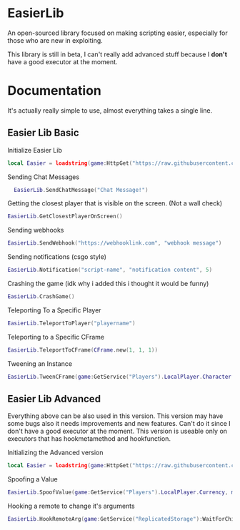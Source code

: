 # EasierLib
An open-sourced library focused on making scripting easier, especially for those who are new in exploiting.

This library is still in beta, I can't really add advanced stuff because I **don't** have a good executor at the moment.

# Documentation
It's actually really simple to use, almost everything takes a single line.

## Easier Lib Basic

Initialize Easier Lib
```lua
local Easier = loadstring(game:HttpGet("https://raw.githubusercontent.com/laeraz/EasierLib/refs/heads/main/EasierLibBasic.lua"))()
```

Sending Chat Messages
```lua
  EasierLib.SendChatMessage("Chat Message!")
```

Getting the closest player that is visible on the screen. (Not a wall check)
```lua
EasierLib.GetClosestPlayerOnScreen()
```

Sending webhooks 
```lua
EasierLib.SendWebhook("https://webhooklink.com", "webhook message")
```

Sending notifications (csgo style)
```lua
EasierLib.Notification("script-name", "notification content", 5)
```

Crashing the game (idk why i added this i thought it would be funny)
```lua
EasierLib.CrashGame()
```

Teleporting To a Specific Player
```lua
EasierLib.TeleportToPlayer("playername")
```

Teleporting to a Specific CFrame
```lua
EasierLib.TeleportToCFrame(CFrame.new(1, 1, 1))
```

Tweening an Instance
```lua
EasierLib.TweenCFrame(game:GetService("Players").LocalPlayer.Character.HumanoidRootPart, CFrame.new(1, 1, 1), 5)
```

## Easier Lib Advanced
Everything above can be also used in this version.
This version may have some bugs also it needs improvements and new features. Can't do it since I don't have a good executor at the moment.
This version is useable only on executors that has hookmetamethod and hookfunction.

Initializing the Advanced version
```lua
local Easier = loadstring(game:HttpGet("https://raw.githubusercontent.com/laeraz/EasierLib/refs/heads/main/EasierLibBetter.lua"))()
```

Spoofing a Value
```lua
EasierLib.SpoofValue(game:GetService("Players").LocalPlayer.Currency, math.huge)
```

Hooking a remote to change it's arguments
```lua
EasierLib.HookRemoteArg(game:GetService("ReplicatedStorage"):WaitForChild("Events"):WaitForChild("Event1"), 1, "hooked")
```
